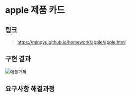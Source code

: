 # apple 제품 카드

## 링크

> https://minqyu.github.io/homework/apple/apple.html

## 구현 결과
![애플과제](https://github.com/user-attachments/assets/0f90d4e0-7bcd-4408-9670-9993ab1ea6a2)

## 요구사항 해결과정


